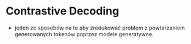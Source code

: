 # Contrastive Decoding 

 - jeden ze sposobów na to aby zredukować problem z powtarzaniem generowanych tokenów poprzez modele generatywne.